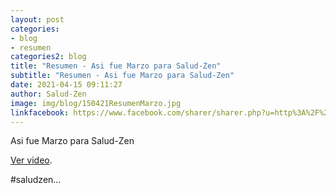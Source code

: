 ```yaml
---
layout: post
categories:
- blog
- resumen
categories2: blog
title: "Resumen - Asi fue Marzo para Salud-Zen"
subtitle: "Resumen - Asi fue Marzo para Salud-Zen"
date: 2021-04-15 09:11:27
author: Salud-Zen
image: img/blog/150421ResumenMarzo.jpg
linkfacebook: https://www.facebook.com/sharer/sharer.php?u=http%3A%2F%2Fwww.salud-zen.com%2Fblog%2F2021%2F03%2F18%2Fresumen-marzo-salud-zen.html&amp;src=sdkpreparse
---
```

Asi fue Marzo para Salud-Zen

<a href="https://www.facebook.com/100006649392873/videos/367919701138530/" target="_blank" >Ver video</a>.

#saludzen…
